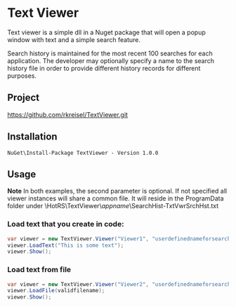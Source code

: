 # Text Viewer

Text viewer is a simple dll in a Nuget package that will open a popup window with text and a simple search feature.

Search history is maintained for the most recent 100 searches for each application. The developer may optionally specify a name to the search history file in order to provide different history records for different purposes.

## Project

https://github.com/rkreisel/TextViewer.git

## Installation

```
NuGet\Install-Package TextViewer - Version 1.0.0
```

## Usage

**Note**  In both examples, the second parameter is optional. If not specified all viewer instances will share a common file. It will reside in the ProgramData folder under \HotRS\TextViewer\\*appname*\SearchHist-TxtVwrSrchHst.txt

### Load text that you create in code:

```c#
var viewer = new TextViewer.Viewer("Viewer1", "userdefinednameforsearchhistoryfile");
viewer.LoadText("This is some text");
viewer.Show();
```

### Load text from file

```c#
var viewer = new TextViewer.Viewer("Viewer2", "userdefinednameforsearchhistoryfile");
viewer.LoadFile(validfilename);
viewer.Show();
```

